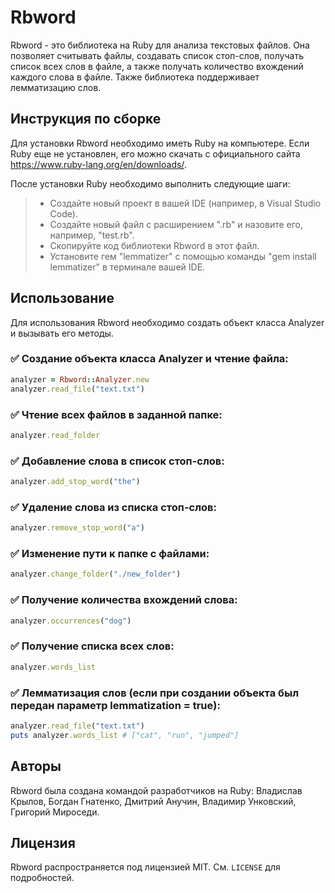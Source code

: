 # Rbword

Rbword - это библиотека на Ruby для анализа текстовых файлов. Она позволяет считывать файлы, создавать список стоп-слов, получать список всех слов в файле, а также получать количество вхождений каждого слова в файле. Также библиотека поддерживает лемматизацию слов.

## Инструкция по сборке

Для установки Rbword необходимо иметь Ruby на компьютере. Если Ruby еще не установлен, его можно скачать с официального сайта https://www.ruby-lang.org/en/downloads/.

После установки Ruby необходимо выполнить следующие шаги:

> + Создайте новый проект в вашей IDE (например, в Visual Studio Code).
> + Создайте новый файл с расширением ".rb" и назовите его, например, "test.rb".
> + Скопируйте код библиотеки Rbword в этот файл.
> + Установите гем "lemmatizer" с помощью команды "gem install lemmatizer" в терминале вашей IDE.

## Использование

Для использования Rbword необходимо создать объект класса Analyzer и вызывать его методы. 

### ✅ Создание объекта класса Analyzer и чтение файла:

```ruby
analyzer = Rbword::Analyzer.new
analyzer.read_file("text.txt")
```


### ✅ Чтение всех файлов в заданной папке:

```ruby
analyzer.read_folder
```


### ✅ Добавление слова в список стоп-слов:

```ruby
analyzer.add_stop_word("the")
```


### ✅ Удаление слова из списка стоп-слов:

```ruby
analyzer.remove_stop_word("a")
```


### ✅ Изменение пути к папке с файлами:

```ruby
analyzer.change_folder("./new_folder")
```


### ✅ Получение количества вхождений слова:

```ruby
analyzer.occurrences("dog")
```


### ✅ Получение списка всех слов:

```ruby
analyzer.words_list
```


### ✅ Лемматизация слов (если при создании объекта был передан параметр lemmatization = true):

```ruby
analyzer.read_file("text.txt")
puts analyzer.words_list # ["cat", "run", "jumped"]
```


## Авторы

Rbword была создана командой разработчиков на Ruby: Владислав Крылов, Богдан Гнатенко, Дмитрий Анучин, Владимир Унковский, Григорий Мироседи.

## Лицензия

Rbword распространяется под лицензией MIT. См. `LICENSE` для подробностей.
